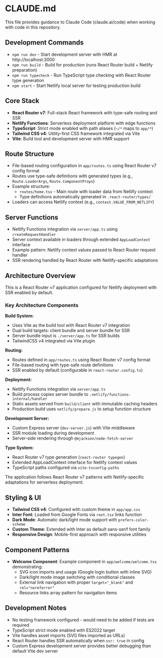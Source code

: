 # CLAUDE.md

This file provides guidance to Claude Code (claude.ai/code) when working with code in this repository.

## Development Commands

- `npm run dev` - Start development server with HMR at http://localhost:3000
- `npm run build` - Build for production (runs React Router build + Netlify preparation)
- `npm run typecheck` - Run TypeScript type checking with React Router type generation
- `npm start` - Start Netlify local server for testing production build

## Core Stack

- **React Router v7**: Full-stack React framework with type-safe routing and SSR
- **Netlify Functions**: Serverless deployment platform with edge functions
- **TypeScript**: Strict mode enabled with path aliases (`~/*` maps to `app/*`)
- **Tailwind CSS v4**: Utility-first CSS framework integrated via Vite
- **Vite**: Build tool and development server with HMR support

## Route Structure

- File-based routing configuration in `app/routes.ts` using React Router v7 config format
- Routes use type-safe definitions with generated types (e.g., `Route.LoaderArgs`, `Route.ComponentProps`)
- Example structure:
  - `routes/home.tsx` - Main route with loader data from Netlify context
  - Type definitions automatically generated in `.react-router/types/`
- Loaders can access Netlify context (e.g., `context.VALUE_FROM_NETLIFY`)

## Server Functions

- Netlify Functions integration via `server/app.ts` using `createRequestHandler`
- Server context available in loaders through extended `AppLoadContext` interface
- Example pattern: Netlify context values passed to React Router request handler
- SSR rendering handled by React Router with Netlify-specific adaptations

## Architecture Overview

This is a React Router v7 application configured for Netlify deployment with SSR enabled by default.

### Key Architecture Components

**Build System:**
- Uses Vite as the build tool with React Router v7 integration
- Dual build targets: client bundle and server bundle for SSR
- Server bundle input is `./server/app.ts` for SSR builds
- TailwindCSS v4 integrated via Vite plugin

**Routing:**
- Routes defined in `app/routes.ts` using React Router v7 config format
- File-based routing with type-safe route definitions
- SSR enabled by default (configurable in `react-router.config.ts`)

**Deployment:**
- Netlify Functions integration via `server/app.ts`
- Build process copies server bundle to `.netlify/functions-internal/handler`
- Static assets served from `build/client` with immutable caching headers
- Production build uses `netlify/prepare.js` to setup function structure

**Development Server:**
- Custom Express server (`dev-server.js`) with Vite middleware
- SSR module loading during development
- Server-side rendering through `@mjackson/node-fetch-server`

**Type System:**
- React Router v7 type generation (`react-router typegen`)
- Extended AppLoadContext interface for Netlify context values
- TypeScript paths configured via `vite-tsconfig-paths`

The application follows React Router v7 patterns with Netlify-specific adaptations for serverless deployment.

## Styling & UI

- **Tailwind CSS v4**: Configured with custom theme in `app/app.css`
- **Inter Font**: Loaded from Google Fonts via `root.tsx` links function
- **Dark Mode**: Automatic dark/light mode support with `prefers-color-scheme`
- **Custom Theme**: Extended with Inter as default sans-serif font family
- **Responsive Design**: Mobile-first approach with responsive utilities

## Component Patterns

- **Welcome Component**: Example component in `app/welcome/welcome.tsx` demonstrating:
  - SVG icon imports and usage (Google login button with inline SVG)
  - Dark/light mode image switching with conditional classes
  - External link navigation with proper `target="_blank"` and `rel="noreferrer"`
  - Resource links array pattern for navigation items

## Development Notes

- No testing framework configured - would need to be added if tests are required
- TypeScript strict mode enabled with ES2022 target
- Vite handles asset imports (SVG files imported as URLs)
- React Router handles SSR automatically when `ssr: true` in config
- Custom Express development server provides better debugging than default Vite dev server